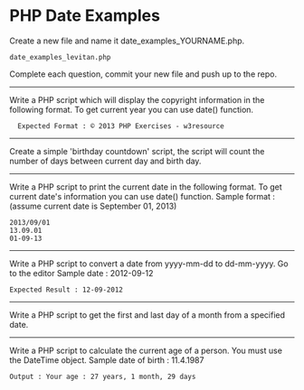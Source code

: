 # PHP Date Examples

Create a new file and name it date_examples_YOURNAME.php.

    date_examples_levitan.php

Complete each question, commit your new file and push up to the repo.

----
Write a PHP script which will display the copyright information in the following format. To get current year you can use date() function.


      Expected Format : © 2013 PHP Exercises - w3resource

----
Create a simple 'birthday countdown' script, the script will count the number of days between current day and birth day.

----

Write a PHP script to print the current date in the following format. To get current date's information you can use date() function.
Sample format : (assume current date is September 01, 2013)


    2013/09/01
    13.09.01
    01-09-13

----
Write a PHP script to convert a date from yyyy-mm-dd to dd-mm-yyyy. Go to the editor
Sample date : 2012-09-12

    Expected Result : 12-09-2012

----
Write a PHP script to get the first and last day of a month from a specified date.

----
Write a PHP script to calculate the current age of a person. You must use the DateTime object.
Sample date of birth : 11.4.1987

    Output : Your age : 27 years, 1 month, 29 days
